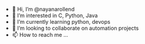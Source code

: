 - 👋 Hi, I’m @nayanarollend
- 👀 I’m interested in C, Python, Java
- 🌱 I’m currently learning python, devops
- 💞️ I’m looking to collaborate on automation projects
- 📫 How to reach me ...

<!---
nayanarollend/nayanarollend is a ✨ special ✨ repository because its `README.md` (this file) appears on your GitHub profile.
You can click the Preview link to take a look at your changes.
--->
